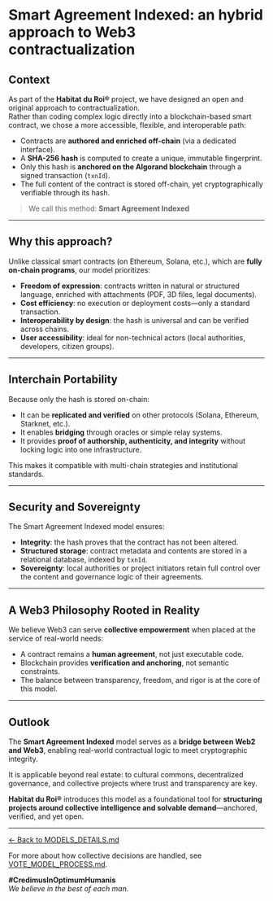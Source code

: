 # Smart Agreement Indexed: an hybrid approach to Web3 contractualization

## Context

As part of the **Habitat du Roi®** project, we have designed an open and original approach to contractualization.  
Rather than coding complex logic directly into a blockchain-based smart contract, we chose a more accessible, flexible, and interoperable path:

- Contracts are **authored and enriched off-chain** (via a dedicated interface).
- A **SHA-256 hash** is computed to create a unique, immutable fingerprint.
- Only this hash is **anchored on the Algorand blockchain** through a signed transaction (`txnId`).
- The full content of the contract is stored off-chain, yet cryptographically verifiable through its hash.

> We call this method:
> **Smart Agreement Indexed**

---

## Why this approach?

Unlike classical smart contracts (on Ethereum, Solana, etc.), which are **fully on-chain programs**, our model prioritizes:

- **Freedom of expression**: contracts written in natural or structured language, enriched with attachments (PDF, 3D files, legal documents).
- **Cost efficiency**: no execution or deployment costs—only a standard transaction.
- **Interoperability by design**: the hash is universal and can be verified across chains.
- **User accessibility**: ideal for non-technical actors (local authorities, developers, citizen groups).

---

## Interchain Portability

Because only the hash is stored on-chain:

- It can be **replicated and verified** on other protocols (Solana, Ethereum, Starknet, etc.).
- It enables **bridging** through oracles or simple relay systems.
- It provides **proof of authorship, authenticity, and integrity** without locking logic into one infrastructure.

This makes it compatible with multi-chain strategies and institutional standards.

---

## Security and Sovereignty

The Smart Agreement Indexed model ensures:

- **Integrity**: the hash proves that the contract has not been altered.
- **Structured storage**: contract metadata and contents are stored in a relational database, indexed by `txnId`.
- **Sovereignty**: local authorities or project initiators retain full control over the content and governance logic of their agreements.

---

## A Web3 Philosophy Rooted in Reality

We believe Web3 can serve **collective empowerment** when placed at the service of real-world needs:

- A contract remains a **human agreement**, not just executable code.
- Blockchain provides **verification and anchoring**, not semantic constraints.
- The balance between transparency, freedom, and rigor is at the core of this model.

---

## Outlook

The **Smart Agreement Indexed** model serves as a **bridge between Web2 and Web3**, enabling real-world contractual logic to meet cryptographic integrity.

It is applicable beyond real estate: to cultural commons, decentralized governance, and collective projects where trust and transparency are key.

**Habitat du Roi®** introduces this model as a foundational tool for **structuring projects around collective intelligence and solvable demand**—anchored, verified, and yet open.

---

[← Back to MODELS_DETAILS.md](./MODELS_DETAILS.md)

For more about how collective decisions are handled, see [VOTE_MODEL_PROCESS.md](./VOTE_MODEL_PROCESS.md).


**#CredimusInOptimumHumanis**  
*We believe in the best of each man.*
